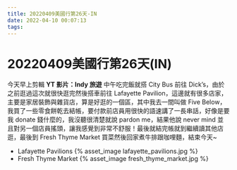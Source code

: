 ```yaml
---
title: 20220409美國行第26天-IN
date: 2022-04-10 00:07:13
tags:
---
```

# 20220409美國行第26天(IN)

今天早上剪輯 **YT 影片：Indy 旅遊** 中午吃完飯就搭 City Bus 前往 Dick’s，由於之前逛過這次就很快逛完然後搭車前往 Lafayette Pavilion，這邊就有很多店家，主要是家居裝飾與雜貨店，算是好逛的一個區，其中我去一間叫做 Five Below，我買了一些零食餅乾去結帳，要付款前店員用很快的語速講了一長串話，好像是要我 donate 錢什麼的，我沒聽很清楚就說 pardon me，結果他說 never mind 並且對另一個店員搖頭，讓我感覺到非常不舒服！最後就結完帳就到繼續讀其他店逛，最後到 Fresh Thyme Market 買菜然後回家煮牛排跟咖哩麵，結束今天~

- Lafayette Pavilions
 {% asset_image lafayette_pavilions.jpg %}
- Fresh Thyme Market
 {% asset_image fresh_thyme_market.jpg %}
